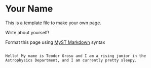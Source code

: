 # Your Name

This is a template file to make your own page.

Write about yourself!

Format this page using [MyST Markdown](https://jupyterbook.org/en/stable/content/index.html) syntax
```{note}

Hello! My name is Teodor Grosu and I am a rising junior in the Astrophysics Department, and I am currently pretty sleepy. 

```
